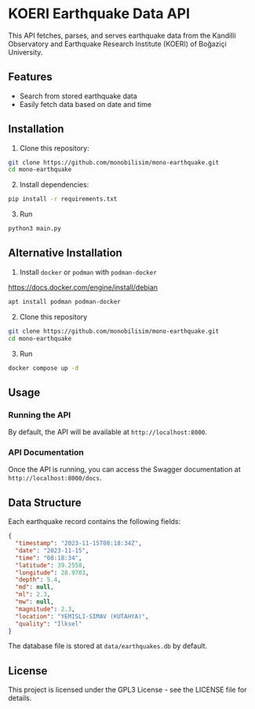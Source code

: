 # KOERI Earthquake Data API

This API fetches, parses, and serves earthquake data from the Kandilli Observatory and Earthquake Research Institute (KOERI) of Boğaziçi University.

## Features

- Search from stored earthquake data
- Easily fetch data based on date and time

## Installation

1. Clone this repository:

```bash
git clone https://github.com/monobilisim/mono-earthquake.git
cd mono-earthquake
```

2. Install dependencies:

```bash
pip install -r requirements.txt
```

3. Run

```bash
python3 main.py
```

## Alternative Installation

1. Install `docker` or `podman` with `podman-docker`

https://docs.docker.com/engine/install/debian

```bash
apt install podman podman-docker
```

2. Clone this repository

```bash
git clone https://github.com/monobilisim/mono-earthquake.git
cd mono-earthquake
```

3. Run

```bash
docker compose up -d
```

## Usage

### Running the API

By default, the API will be available at `http://localhost:8000`.

### API Documentation

Once the API is running, you can access the Swagger documentation at `http://localhost:8000/docs`.

## Data Structure

Each earthquake record contains the following fields:

```json
{
  "timestamp": "2023-11-15T08:18:34Z",
  "date": "2023-11-15",
  "time": "08:18:34",
  "latitude": 39.2558,
  "longitude": 28.9703,
  "depth": 5.4,
  "md": null,
  "ml": 2.3,
  "mw": null,
  "magnitude": 2.3,
  "location": "YEMISLI-SIMAV (KUTAHYA)",
  "quality": "İlksel"
}
```

The database file is stored at `data/earthquakes.db` by default.

## License

This project is licensed under the GPL3 License - see the LICENSE file for details.
